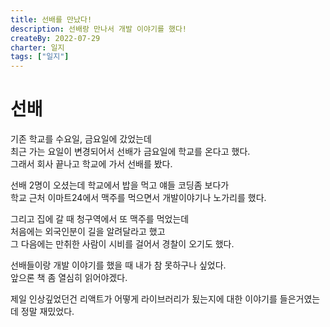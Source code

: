 ```yaml
---
title: 선배를 만났다!
description: 선배랑 만나서 개발 이야기를 했다!
createBy: 2022-07-29
charter: 일지
tags: ["일지"]
---
```


# 선배

기존 학교를 수요일, 금요일에 갔었는데  
최근 가는 요일이 변경되어서 선배가 금요일에 학교를 온다고 했다.  
그래서 회사 끝나고 학교에 가서 선배를 봤다.

선배 2명이 오셨는데 학교에서 밥을 먹고 얘들 코딩좀 보다가  
학교 근처 이마트24에서 맥주를 먹으면서 개발이야기나 노가리를 했다.

그리고 집에 갈 때 청구역에서 또 맥주를 먹었는데  
처음에는 외국인분이 길을 알려달라고 했고  
그 다음에는 만취한 사람이 시비를 걸어서 경찰이 오기도 했다.

선배들이랑 개발 이야기를 했을 때 내가 참 못하구나 싶었다.  
앞으론 책 좀 열심히 읽어야겠다.

제일 인상깊었던건 리액트가 어떻게 라이브러리가 됬는지에 대한 이야기를 들은거였는데 정말 재밌었다.
